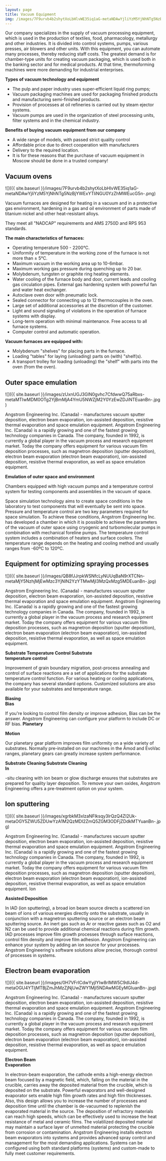 ```yaml
---
layout: page
title: Vacuum Equipment
img: /images/7F9urvb4b2shytXoLbHlvWE35iq1aG-metaNDAwYjliYzM5YjNhNTg5NzBjYWExYTliNGU0YzZhMWEucG5n-.png
---
```


Our company specializes in the supply of vacuum processing equipment, which is used in the production of textiles, food, pharmacology, metallurgy and other industries. It is divided into control systems, pumps, various presses, air blowers and other units. With this equipment, you can automate many processes, thereby reducing staff costs. The greatest demand is for chamber-type units for creating vacuum packaging, which is used both in the banking sector and for medical products. At that time, thermoforming machines were more demanding for industrial enterprises.

**Types of vacuum technology and equipment**

- The pulp and paper industry uses super-efficient liquid ring pumps;
- Vacuum packaging machines are used for packaging finished products and manufacturing semi-finished products.
- Provision of processes at oil refineries is carried out by steam ejector systems.
- Vacuum pumps are used in the organization of steel processing units, filter systems and in the chemical industry.

**Benefits of buying vacuum equipment from our company**

- A wide range of models, with passed strict quality control
- Affordable price due to direct cooperation with manufacturers
- Delivery to the required location.
- It is for these reasons that the purchase of vacuum equipment in Moscow should be done in a trusted company!

<div class="block" markdown="1">

## Vacuum ovens

![]({{ site.baseurl }}/images/7F9urvb4b2shytXoLbHlvWE35iq1aG-metaNDAwYjliYzM5YjNhNTg5NzBjYWExYTliNGU0YzZhMWEucG5n-.png)

Vacuum furnaces are designed for heating in a vacuum and in a protective gas environment, hardening in a gas and oil environment of parts made of titanium nickel and other heat-resistant alloys.

They meet all "NADCAP" requirements and AMS 2750D and RPS 953 standards. 

**The main characteristics of furnaces:**

- Operating temperature 500 - 2200°C.
- Uniformity of temperature in the working zone of the furnace is not more than ± 5°C.
- Maximum vacuum in the working area up to 10-6mbar.
- Maximum working gas pressure during quenching up to 20 bar.
- Molybdenum, tungsten or graphite ring heating elements.
- Water cooling of the furnace body and door, current leads and cooling gas circulation pipes. External gas hardening system with powerful fan and water heat exchanger.
- Autoclave oven door with pneumatic lock.
- Sealed connector for connecting up to 12 thermocouples in the oven.
- Large set of additional accessories at the discretion of the customer.
- Light and sound signaling of violations in the operation of furnace systems with display.
- Long-term operation with minimal maintenance. Free access to all furnace systems.
- Computer control and automatic operation.

**Vacuum furnaces are equipped with:**

- Molybdenum "shelves" for placing parts in the furnace.
- Loading "tables" for laying (unloading) parts on (with) "shelf(s).
- A transport trolley for loading (unloading) the "shelf" with parts into the oven (from the oven).

</div>
<div style="clear:both;"></div>
<div class="block" markdown="1">

## Outer space emulation

![]({{ site.baseurl }}/images/zUxnUGJ3GlN0gvhc7CfdwwQ75aRbxs-metaMTIwMDM0OTg2YjBmMjA4YmU5NWZjM2Y0YzEwZDJiNTEuanBn-.jpg)

Angstrom Engineering Inc. (Canada) - manufactures vacuum sputter deposition, electron beam evaporation, ion-assisted deposition, resistive thermal evaporation and space emulation equipment.
Angstrom Engineering Inc. (Canada) is a rapidly growing and one of the fastest growing technology companies in Canada. The company, founded in 1992, is currently a global player in the vacuum process and research equipment market. Today the company offers equipment for various vacuum film deposition processes, such as magnetron deposition (sputter deposition), electron beam evaporation (electron beam evaporation), ion-assisted deposition, resistive thermal evaporation, as well as space emulation equipment.

**Emulation of outer space and environment**

Chambers equipped with high vacuum pumps and a temperature control system for testing components and assemblies in the vacuum of space.

Space simulation technology aims to create space conditions in the laboratory to test components that will eventually be sent into space. Pressure and temperature control are two key parameters required for space simulation. To achieve these conditions, Angstrom Engineering Inc. has developed a chamber in which it is possible to achieve the parameters of the vacuum of outer space using cryogenic and turbomolecular pumps in combination with mechanical foreline pumps. The temperature control system includes a combination of heaters and surface coolers. The temperature range depends on the heating and cooling method and usually ranges from -60ºC to 120ºC.

</div>
<div style="clear:both;"></div>
<div class="block" markdown="1">

## Equipment for optimizing spraying processes

![]({{ site.baseurl }}/images/QB8fJJrpkWSNfcLyNUUqBaN9rXTCNn-metaMjY5NzhjMjEwMzc3YjNlN2YzYTMwMjI3MzQxMzg5MDEuanBn-.jpg)

Angstrom Engineering Inc. (Canada) - manufactures vacuum sputter deposition, electron beam evaporation, ion-assisted deposition, resistive thermal evaporation and space emulation equipment.
Angstrom Engineering Inc. (Canada) is a rapidly growing and one of the fastest growing technology companies in Canada. The company, founded in 1992, is currently a global player in the vacuum process and research equipment market. Today the company offers equipment for various vacuum film deposition processes, such as magnetron deposition (sputter deposition), electron beam evaporation (electron beam evaporation), ion-assisted deposition, resistive thermal evaporation, as well as space emulation equipment.

**Substrate Temperature Control Substrate  
temperature control**

Improvement of grain boundary migration, post-process annealing and control of surface reactions are a set of applications for the substrate temperature control function. For various heating or cooling applications, the company has several standard options. Customized solutions are also available for your substrates and temperature range.

**Biasing  
Bias**

If you're looking to control film density or improve adhesion, Bias can be the answer. Angstrom Engineering can configure your platform to include DC or RF bias. **Planetary**

**Motion**

Our planetary gear platform improves film uniformity on a wide variety of substrates. Normally pre-installed on our machines in the Åmod and EvoVac ranges, planetary gears can greatly increase system performance.

**Substrate Cleaning Substrate Cleaning  
In**

-situ cleaning with ion beam or glow discharge ensures that substrates are prepared for quality layer deposition. To remove your own oxides, Angstrom Engineering offers a pre-treatment option on your system.

</div>
<div style="clear:both;"></div>
<div class="block" markdown="1">

## Ion sputtering

![]({{ site.baseurl }}/images/xgrbkM3xlzaNFlksqy3lrQzQ4ZI2Uk-metaOGY5ZWU5ZDUwYzA1M2QzMDI2ZmQ5ZGM3ODFjZDdkMTYuanBn-.jpg)

Angstrom Engineering Inc. (Canada) - manufactures vacuum sputter deposition, electron beam evaporation, ion-assisted deposition, resistive thermal evaporation and space emulation equipment.
Angstrom Engineering Inc. (Canada) is a rapidly growing and one of the fastest growing technology companies in Canada. The company, founded in 1992, is currently a global player in the vacuum process and research equipment market. Today the company offers equipment for various vacuum film deposition processes, such as magnetron deposition (sputter deposition), electron beam evaporation (electron beam evaporation), ion-assisted deposition, resistive thermal evaporation, as well as space emulation equipment. Ion

**Assisted Deposition**

In IAD (ion sputtering), a broad ion beam source directs a scattered ion beam of ions of various energies directly onto the substrate, usually in conjunction with a magnetron sputtering source or an electron beam sputtering source. An inert gas such as Ar or reactive gases such as O2 and N2 can be used to provide additional chemical reactions during film growth. IAD processes improve film growth processes through surface reactions, control film density and improve film adhesion. Angstrom Engineering can enhance your system by adding an ion source for your processes. Angstrom Engineering's software solutions allow precise, thorough control of processes in systems.

</div>
<div style="clear:both;"></div>
<div class="block" markdown="1">

## Electron beam evaporation

![]({{ site.baseurl }}/images/0H7VFrICdwYyjIYIw8rlMW5C9dIJ4d-metaOGU4YTljMTBjZmJhMzZjNjUwZWY1MjI5NDAwMGEyMGIuanBn-.jpg)

Angstrom Engineering Inc. (Canada) - manufactures vacuum sputter deposition, electron beam evaporation, ion-assisted deposition, resistive thermal evaporation and space emulation equipment.
Angstrom Engineering Inc. (Canada) is a rapidly growing and one of the fastest growing technology companies in Canada. The company, founded in 1992, is currently a global player in the vacuum process and research equipment market. Today the company offers equipment for various vacuum film deposition processes, such as magnetron deposition (sputter deposition), electron beam evaporation (electron beam evaporation), ion-assisted deposition, resistive thermal evaporation, as well as space emulation equipment.

**Electron Beam  
Evaporation**

In electron-beam evaporation, the cathode emits a high-energy electron beam focused by a magnetic field, which, falling on the material in the crucible, carries away the deposited material from the crucible, which is deposited on the substrate. Powerful evaporators and well-designed evaporator sets enable high film growth rates and high film thicknesses. Also, this design allows you to increase the number of processes and deposition time until the chamber is de-vacuumed to replenish the evaporated material in the source.
The deposition of refractory materials can reach high speeds, which can be effectively used to increase the heat resistance of metal and ceramic films. The volatilized deposited material may maintain a surface layer of unmelted material protecting the crucible from corrosion or contamination.
Angstrom Engineering installs electron beam evaporators into systems and provides advanced spray control and management for the most demanding applications. Systems can be configured using both standard platforms (systems) and custom-made to fully meet customer requirements.

</div>
<div style="clear:both;"></div>
